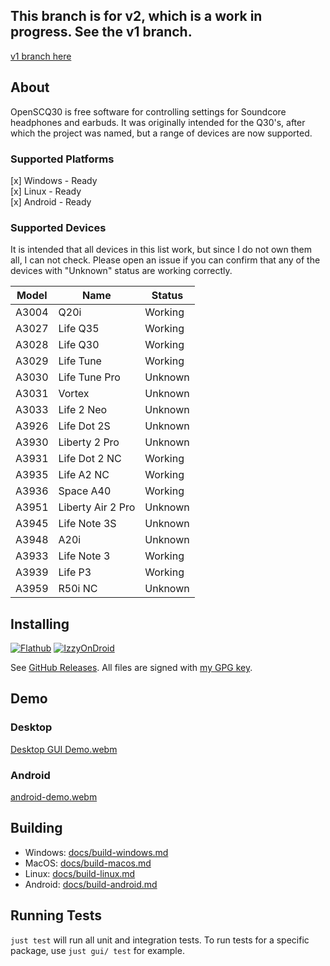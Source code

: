 ## This branch is for v2, which is a work in progress. See the v1 branch.

[v1 branch here](https://github.com/Oppzippy/OpenSCQ30/tree/v1)

## About

OpenSCQ30 is free software for controlling settings for Soundcore headphones and earbuds. It was originally intended for the Q30's, after which the project was named, but a range of devices are now supported.

### Supported Platforms

[x] Windows - Ready  
[x] Linux - Ready  
[x] Android - Ready

### Supported Devices

It is intended that all devices in this list work, but since I do not own them all, I can not check. Please open an issue if you can confirm that any of the devices with "Unknown" status are working correctly.

| Model | Name              | Status  |
| ----- | ----------------- | ------- |
| A3004 | Q20i              | Working |
| A3027 | Life Q35          | Working |
| A3028 | Life Q30          | Working |
| A3029 | Life Tune         | Working |
| A3030 | Life Tune Pro     | Unknown |
| A3031 | Vortex            | Unknown |
| A3033 | Life 2 Neo        | Unknown |
| A3926 | Life Dot 2S       | Unknown |
| A3930 | Liberty 2 Pro     | Unknown |
| A3931 | Life Dot 2 NC     | Working |
| A3935 | Life A2 NC        | Working |
| A3936 | Space A40         | Working |
| A3951 | Liberty Air 2 Pro | Unknown |
| A3945 | Life Note 3S      | Unknown |
| A3948 | A20i              | Unknown |
| A3933 | Life Note 3       | Working |
| A3939 | Life P3           | Working |
| A3959 | R50i NC           | Unknown |

## Installing

[![Flathub](https://img.shields.io/flathub/v/com.oppzippy.OpenSCQ30)](https://flathub.org/apps/com.oppzippy.OpenSCQ30)
[![IzzyOnDroid](https://img.shields.io/endpoint?url=https://apt.izzysoft.de/fdroid/api/v1/shield/com.oppzippy.openscq30)](https://apt.izzysoft.de/fdroid/index/apk/com.oppzippy.openscq30)

See [GitHub Releases](https://github.com/Oppzippy/OpenSCQ30/releases). All files are signed with [my GPG key](https://kylescheuing.com/publickey.txt).

## Demo

### Desktop

[Desktop GUI Demo.webm](https://user-images.githubusercontent.com/2236514/229958756-aaa2a6d3-e908-4195-aad6-b0bcfda139a8.webm)

### Android

[android-demo.webm](https://github.com/Oppzippy/OpenSCQ30/assets/2236514/2d351d63-64b8-4253-abdf-3bb5384888c1)

## Building

- Windows: [docs/build-windows.md](docs/build-windows.md)
- MacOS: [docs/build-macos.md](docs/build-macos.md)
- Linux: [docs/build-linux.md](docs/build-linux.md)
- Android: [docs/build-android.md](docs/build-android.md)

## Running Tests

`just test` will run all unit and integration tests. To run tests for a specific package, use `just gui/ test` for example.
